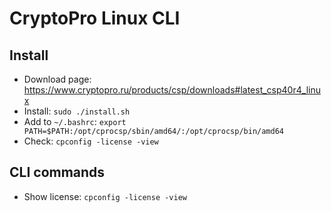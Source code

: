 # CryptoPro Linux CLI

## Install
- Download page: https://www.cryptopro.ru/products/csp/downloads#latest_csp40r4_linux
- Install: `sudo ./install.sh`
- Add to `~/.bashrc`: `export PATH=$PATH:/opt/cprocsp/sbin/amd64/:/opt/cprocsp/bin/amd64`
- Check: `cpconfig -license -view`

## CLI commands
- Show license: `cpconfig -license -view`